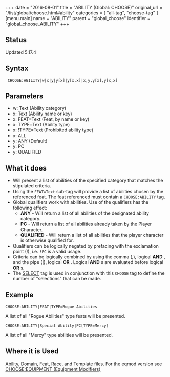 +++
date = "2016-08-01"
title = "ABILITY (Global: CHOOSE)"
original_url = "/list/global/choose.html#ability"
categories = [ "all-tag", "choose-tag" ]
[menu.main]
    name = "ABILITY"
    parent = "global_choose"
    identifier = "global_choose_ABILITY"
+++

## Status

Updated 5.17.4

## Syntax

`
CHOOSE:ABILITY|w|x|y|y[x]|y[x,x]|x,y,y[x],y[x,x]`

## Parameters

-   w: Text (Ability category)
-   x: Text (Ability name or key)
-   x: FEAT=Text (Feat, by name or key)
-   x: TYPE=Text (Ability type)
-   x: !TYPE=Text (Prohibited ability type)
-   x: ALL
-   y: ANY (Default)
-   y: PC
-   y: QUALIFIED



What it does
------------

-   Will present a list of abilities of the specified category that
    matches the stipulated criteria.
-   Using the `FEAT=Text` sub-tag will provide a list of abilities
    chosen by the referenced feat. The feat referenced must contain a
    `CHOOSE:ABILITY` tag.
-   Global qualifiers work with abilities. Use of the qualifiers has the
    following effect:
    -   **ANY** - Will return a list of all abilities of the designated
        ability category.
    -   **PC** - Will return a list of all abilities already taken by
        the Player Character.
    -   **QUALIFIED** - Will return a list of all abilities that the
        player character is otherwise qualified for.
-   Qualifiers can be logically negated by prefacing with the
    exclamation point (!), i.e. `!PC` is a valid usage.
-   Criteria can be logically combined by using the comma (,), logical
    **AND** , and the pipe (|), logical **OR** . Logical **AND** s are
    evaluated before logical **OR** s.
-   The [SELECT](/list/global/other/select.html) tag is used in
    conjunction with this `CHOOSE` tag to define the number of
    "selections" that can be made.

Example
-------

`CHOOSE:ABILITY|FEAT|TYPE=Rogue Abilities`

A list of all "Rogue Abilities" type feats will be presented.

`CHOOSE:ABILITY|Special Ability|PC[TYPE=Mercy]`

A list of all "Mercy" type abilities will be presented.

Where it is Used
----------------

Ability, Domain, Feat, Race, and Template files. For the eqmod version
see [CHOOSE:EQUIPMENT (Equipment
Modifiers)](/list/data/equipmentmodifiers/chooseequipment.html)

